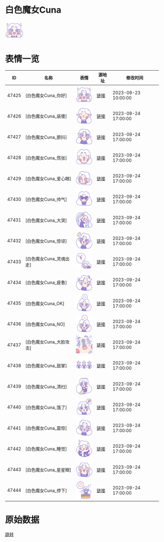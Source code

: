 # 白色魔女Cuna

<img src="./cover.png" height="60" alt="cover" />

# 表情一览

|ID|名称|表情|源地址|修改时间|
|----|----|----|----|----|
|47425|[白色魔女Cuna_你好]|<img src="./pic/047425_%5B白色魔女Cuna_你好%5D.png" height="60" alt="你好"/>|[链接](https://i0.hdslb.com/bfs/garb/343d38c96e2e7e077ed44c4d45eb9f8be9941018.png)|2023-09-23 10:00:00|
|47426|[白色魔女Cuna_装傻]|<img src="./pic/047426_%5B白色魔女Cuna_装傻%5D.png" height="60" alt="装傻"/>|[链接](https://i0.hdslb.com/bfs/garb/72e11a27a891e74a9eda0cfc241c179f1c468580.png)|2023-09-24 17:00:00|
|47427|[白色魔女Cuna_颤抖]|<img src="./pic/047427_%5B白色魔女Cuna_颤抖%5D.png" height="60" alt="颤抖"/>|[链接](https://i0.hdslb.com/bfs/garb/89fd02dc07bccde9257d856c28160842db4f4d05.png)|2023-09-24 17:00:00|
|47428|[白色魔女Cuna_慌张]|<img src="./pic/047428_%5B白色魔女Cuna_慌张%5D.png" height="60" alt="慌张"/>|[链接](https://i0.hdslb.com/bfs/garb/99c130129458b42577362acd8df2a1aad544cf23.png)|2023-09-24 17:00:00|
|47429|[白色魔女Cuna_爱心眼]|<img src="./pic/047429_%5B白色魔女Cuna_爱心眼%5D.png" height="60" alt="爱心眼"/>|[链接](https://i0.hdslb.com/bfs/garb/0b449effa3726c1b6b17277e2ca8b18e00dc7602.png)|2023-09-24 17:00:00|
|47430|[白色魔女Cuna_帅气]|<img src="./pic/047430_%5B白色魔女Cuna_帅气%5D.png" height="60" alt="帅气"/>|[链接](https://i0.hdslb.com/bfs/garb/3a9d008adfb73c8d14a11546d03d9414ffe111bd.png)|2023-09-24 17:00:00|
|47431|[白色魔女Cuna_大哭]|<img src="./pic/047431_%5B白色魔女Cuna_大哭%5D.png" height="60" alt="大哭"/>|[链接](https://i0.hdslb.com/bfs/garb/4e6396b8a70e18c727903de6e39b18c989c3edf4.png)|2023-09-24 17:00:00|
|47432|[白色魔女Cuna_惊讶]|<img src="./pic/047432_%5B白色魔女Cuna_惊讶%5D.png" height="60" alt="惊讶"/>|[链接](https://i0.hdslb.com/bfs/garb/676155bce10aab0014a24bbd65e216ec633cc09f.png)|2023-09-24 17:00:00|
|47433|[白色魔女Cuna_灵魂出走]|<img src="./pic/047433_%5B白色魔女Cuna_灵魂出走%5D.png" height="60" alt="灵魂出走"/>|[链接](https://i0.hdslb.com/bfs/garb/90576384a8140355515e99bba443c19e61951ded.png)|2023-09-24 17:00:00|
|47434|[白色魔女Cuna_疲惫]|<img src="./pic/047434_%5B白色魔女Cuna_疲惫%5D.png" height="60" alt="疲惫"/>|[链接](https://i0.hdslb.com/bfs/garb/234638b72bb7c1d59bef3ce3b505472337294f31.png)|2023-09-24 17:00:00|
|47435|[白色魔女Cuna_OK]|<img src="./pic/047435_%5B白色魔女Cuna_OK%5D.png" height="60" alt="OK"/>|[链接](https://i0.hdslb.com/bfs/garb/f6d0ef59171ec0567869ed9acfc5991285e3b4ee.png)|2023-09-24 17:00:00|
|47436|[白色魔女Cuna_NO]|<img src="./pic/047436_%5B白色魔女Cuna_NO%5D.png" height="60" alt="NO"/>|[链接](https://i0.hdslb.com/bfs/garb/b31a14592e0f9d40fe7e22f6920f485b0b5056fe.png)|2023-09-24 17:00:00|
|47437|[白色魔女Cuna_大脸攻击]|<img src="./pic/047437_%5B白色魔女Cuna_大脸攻击%5D.png" height="60" alt="大脸攻击"/>|[链接](https://i0.hdslb.com/bfs/garb/e65a4cc9b65f0bb5f41f3cd0a79e465bfbacd390.png)|2023-09-24 17:00:00|
|47438|[白色魔女Cuna_鼓掌]|<img src="./pic/047438_%5B白色魔女Cuna_鼓掌%5D.png" height="60" alt="鼓掌"/>|[链接](https://i0.hdslb.com/bfs/garb/cdf724666959926aefea732ed78c325b896213b2.png)|2023-09-24 17:00:00|
|47439|[白色魔女Cuna_清扫]|<img src="./pic/047439_%5B白色魔女Cuna_清扫%5D.png" height="60" alt="清扫"/>|[链接](https://i0.hdslb.com/bfs/garb/ed655038c80cc108c2104a9f12de9ac7035bbe63.png)|2023-09-24 17:00:00|
|47440|[白色魔女Cuna_饿了]|<img src="./pic/047440_%5B白色魔女Cuna_饿了%5D.png" height="60" alt="饿了"/>|[链接](https://i0.hdslb.com/bfs/garb/ec467584f10e26d4c97da80b32852df00c90357a.png)|2023-09-24 17:00:00|
|47441|[白色魔女Cuna_震惊]|<img src="./pic/047441_%5B白色魔女Cuna_震惊%5D.png" height="60" alt="震惊"/>|[链接](https://i0.hdslb.com/bfs/garb/8d17f1b903c134937d3c4cc55c867c42a4beebd4.png)|2023-09-24 17:00:00|
|47442|[白色魔女Cuna_睡觉]|<img src="./pic/047442_%5B白色魔女Cuna_睡觉%5D.png" height="60" alt="睡觉"/>|[链接](https://i0.hdslb.com/bfs/garb/b85f6ad1e9aee10b430590f621c6d25f6126c9f2.png)|2023-09-24 17:00:00|
|47443|[白色魔女Cuna_星星眼]|<img src="./pic/047443_%5B白色魔女Cuna_星星眼%5D.png" height="60" alt="星星眼"/>|[链接](https://i0.hdslb.com/bfs/garb/f910c7fe88028acc10b936387cf58a25ffed855d.png)|2023-09-24 17:00:00|
|47444|[白色魔女Cuna_停下]|<img src="./pic/047444_%5B白色魔女Cuna_停下%5D.png" height="60" alt="停下"/>|[链接](https://i0.hdslb.com/bfs/garb/f370d26304e973c27bcc3cabf2253b0e91af9d4f.png)|2023-09-24 17:00:00|

# 原始数据

[跳转](./raw.json)

